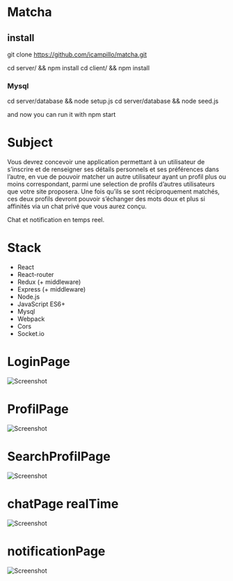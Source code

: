 # Matcha

## install

git clone https://github.com/icampillo/matcha.git

cd server/ && npm install 
cd client/ && npm install 

### Mysql

cd server/database && node setup.js
cd server/database && node seed.js

and now you can run it with npm start

# Subject 

Vous devrez concevoir une application permettant à un utilisateur de s’inscrire
et de renseigner ses détails personnels et ses préférences dans l’autre, en vue de pouvoir
matcher un autre utilisateur ayant un profil plus ou moins correspondant, parmi une
selection de profils d’autres utilisateurs que votre site proposera.
Une fois qu’ils se sont réciproquement matchés, ces deux profils devront pouvoir s’échanger des mots doux et plus si affinités via un chat privé que vous aurez conçu.

Chat et notification en temps reel.

# Stack

* React 
* React-router
* Redux (+ middleware)
* Express (+ middleware)
* Node.js
* JavaScript ES6+
* Mysql
* Webpack
* Cors
* Socket.io  

# LoginPage

![Screenshot](https://github.com/icampillo/matcha/blob/main/images/loginPage.PNG)

# ProfilPage

![Screenshot](https://github.com/icampillo/matcha/blob/main/images/Capture2.PNG)

# SearchProfilPage

![Screenshot](https://github.com/icampillo/matcha/blob/main/images/searchPage.PNG)

# chatPage realTime

![Screenshot](https://github.com/icampillo/matcha/blob/main/images/chat.PNG)

# notificationPage

![Screenshot](https://github.com/icampillo/matcha/blob/main/images/notif.PNG)

